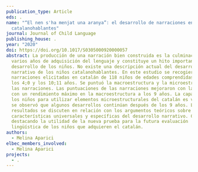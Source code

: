 ```yaml
---
publication_type: Article
eds: .
name: "“El nen s'ha menjat una aranya”: el desarrollo de narraciones en niños
  catalanohablantes"
journal: Journal of Child Language
publishing_house: .
year: "2020"
doi: https://doi.org/10.1017/S0305000920000057
abstract: La producción de una narración bien construida es la culminación de
  varios años de adquisición del lenguaje y constituye un hito importante en el
  desarrollo de los niños. No existe una descripción actual del desarrollo
  narrativo de los niños catalanohablantes. En este estudio se recogieron
  narraciones elicitadas en catalán de 118 niños de edades comprendidas entre
  los 4;0 y los 10;11 años. Se puntuó la macroestructura y la microestructura de
  las narraciones. Las puntuaciones de las narraciones mejoraron con la edad,
  con un rendimiento máximo en la macroestructura a los 9 años. La capacidad de
  los niños para utilizar elementos microestructurales del catalán es variable,
  se observó que algunos desarrollos continúan después de los 9 años. Los
  resultados se discuten en relación con los argumentos teóricos sobre las
  características universales y específicas del desarrollo narrativo. Concluimos
  destacando la utilidad de la nueva prueba para la futura evaluación
  lingüística de los niños que adquieren el catalán.
authors:
  - Melina Aparici
elbec_members_involved:
  - Melina Aparici
projects:
  - .
---
```

